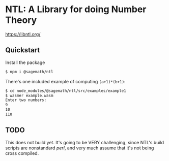 # NTL: A Library for doing Number Theory

https://libntl.org/

## Quickstart

Install the package

```sh
$ npm i @sagemath/ntl
```

There's one included example of computing `(a+1)*(b+1)`:
```sh
$ cd node_modules/@sagemath/ntl/src/examples/example1
$ wasmer example.wasm
Enter two numbers: 
9
10
110
```

## TODO

This does not build yet. It's going to be VERY challenging, since NTL's build
scripts are nonstandard *perl*, and very much assume that it's not being cross
compiled.